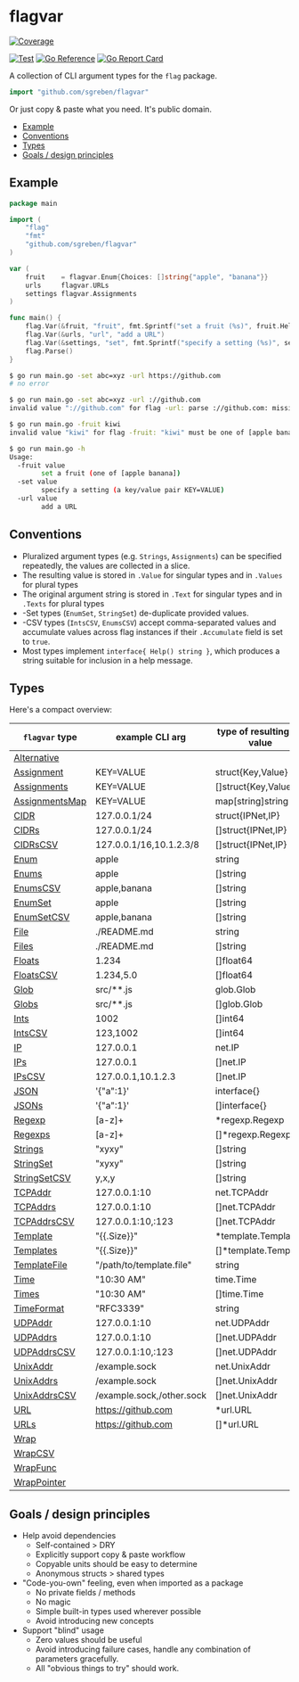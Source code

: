 # flagvar

[![Coverage](https://img.shields.io/badge/Coverage-95.5%25-brightgreen)](https://github.com/sgreben/flagvar/actions/workflows/gocover.yaml)

[![Test](https://github.com/sgreben/flagvar/workflows/Test/badge.svg)](https://github.com/sgreben/flagvar/actions/workflows/test.yml)
[![Go Reference](https://pkg.go.dev/badge/github.com/sgreben/flagvar.svg)](https://pkg.go.dev/github.com/sgreben/flagvar)
[![Go Report Card](https://goreportcard.com/badge/github.com/sgreben/flagvar)](https://goreportcard.com/report/github.com/sgreben/flagvar)


A collection of CLI argument types for the `flag` package.

```go
import "github.com/sgreben/flagvar"
```

Or just copy & paste what you need. It's public domain.

<!-- TOC -->

- [Example](#example)
- [Conventions](#conventions)
- [Types](#types)
- [Goals / design principles](#goals--design-principles)

<!-- /TOC -->

## Example

```go
package main

import (
	"flag"
	"fmt"
	"github.com/sgreben/flagvar"
)

var (
	fruit    = flagvar.Enum{Choices: []string{"apple", "banana"}}
	urls     flagvar.URLs
	settings flagvar.Assignments
)

func main() {
	flag.Var(&fruit, "fruit", fmt.Sprintf("set a fruit (%s)", fruit.Help()))
	flag.Var(&urls, "url", "add a URL")
	flag.Var(&settings, "set", fmt.Sprintf("specify a setting (%s)", settings.Help()))
	flag.Parse()
}
```

```sh
$ go run main.go -set abc=xyz -url https://github.com
# no error

$ go run main.go -set abc=xyz -url ://github.com
invalid value "://github.com" for flag -url: parse ://github.com: missing protocol scheme

$ go run main.go -fruit kiwi
invalid value "kiwi" for flag -fruit: "kiwi" must be one of [apple banana]

$ go run main.go -h
Usage:
  -fruit value
        set a fruit (one of [apple banana])
  -set value
        specify a setting (a key/value pair KEY=VALUE)
  -url value
        add a URL
```

## Conventions

- Pluralized argument types (e.g. `Strings`, `Assignments`) can be specified repeatedly, the values are collected in a slice.
- The resulting value is stored in `.Value` for singular types and in `.Values` for plural types
- The original argument string is stored in `.Text` for singular types and in `.Texts` for plural types
- -Set types (`EnumSet`, `StringSet`) de-duplicate provided values.
- -CSV types (`IntsCSV`, `EnumsCSV`) accept comma-separated values and accumulate values across flag instances if their `.Accumulate` field is set to `true`.
- Most types implement `interface{ Help() string }`, which produces a string suitable for inclusion in a help message.

## Types

Here's a compact overview:

| `flagvar` type                                                                | example CLI arg           | type of resulting Go value |
| ----------------------------------------------------------------------------- | ------------------------- | -------------------------- |
| [Alternative](https://godoc.org/github.com/sgreben/flagvar#Alternative)       |                           |                            |
| [Assignment](https://godoc.org/github.com/sgreben/flagvar#Assignment)         | KEY=VALUE                 | struct{Key,Value}          |
| [Assignments](https://godoc.org/github.com/sgreben/flagvar#Assignments)       | KEY=VALUE                 | []struct{Key,Value}        |
| [AssignmentsMap](https://godoc.org/github.com/sgreben/flagvar#AssignmentsMap) | KEY=VALUE                 | map[string]string          |
| [CIDR](https://godoc.org/github.com/sgreben/flagvar#CIDR)                     | 127.0.0.1/24              | struct{IPNet,IP}           |
| [CIDRs](https://godoc.org/github.com/sgreben/flagvar#CIDRs)                   | 127.0.0.1/24              | []struct{IPNet,IP}         |
| [CIDRsCSV](https://godoc.org/github.com/sgreben/flagvar#CIDRsCSV)             | 127.0.0.1/16,10.1.2.3/8   | []struct{IPNet,IP}         |
| [Enum](https://godoc.org/github.com/sgreben/flagvar#Enum)                     | apple                     | string                     |
| [Enums](https://godoc.org/github.com/sgreben/flagvar#Enums)                   | apple                     | []string                   |
| [EnumsCSV](https://godoc.org/github.com/sgreben/flagvar#EnumsCSV)             | apple,banana              | []string                   |
| [EnumSet](https://godoc.org/github.com/sgreben/flagvar#EnumSet)               | apple                     | []string                   |
| [EnumSetCSV](https://godoc.org/github.com/sgreben/flagvar#EnumSetCSV)         | apple,banana              | []string                   |
| [File](https://godoc.org/github.com/sgreben/flagvar#File)                     | ./README.md               | string                     |
| [Files](https://godoc.org/github.com/sgreben/flagvar#Files)                   | ./README.md               | []string                   |
| [Floats](https://godoc.org/github.com/sgreben/flagvar#Floats)                 | 1.234                     | []float64                  |
| [FloatsCSV](https://godoc.org/github.com/sgreben/flagvar#FloatsCSV)           | 1.234,5.0                 | []float64                  |
| [Glob](https://godoc.org/github.com/sgreben/flagvar#Glob)                     | src/**.js                 | glob.Glob                  |
| [Globs](https://godoc.org/github.com/sgreben/flagvar#Globs)                   | src/**.js                 | []glob.Glob                |
| [Ints](https://godoc.org/github.com/sgreben/flagvar#Ints)                     | 1002                      | []int64                    |
| [IntsCSV](https://godoc.org/github.com/sgreben/flagvar#IntsCSV)               | 123,1002                  | []int64                    |
| [IP](https://godoc.org/github.com/sgreben/flagvar#IP)                         | 127.0.0.1                 | net.IP                     |
| [IPs](https://godoc.org/github.com/sgreben/flagvar#IPs)                       | 127.0.0.1                 | []net.IP                   |
| [IPsCSV](https://godoc.org/github.com/sgreben/flagvar#IPsCSV)                 | 127.0.0.1,10.1.2.3        | []net.IP                   |
| [JSON](https://godoc.org/github.com/sgreben/flagvar#JSON)                     | '{"a":1}'                 | interface{}                |
| [JSONs](https://godoc.org/github.com/sgreben/flagvar#JSONs)                   | '{"a":1}'                 | []interface{}              |
| [Regexp](https://godoc.org/github.com/sgreben/flagvar#Regexp)                 | [a-z]+                    | *regexp.Regexp             |
| [Regexps](https://godoc.org/github.com/sgreben/flagvar#Regexps)               | [a-z]+                    | []*regexp.Regexp           |
| [Strings](https://godoc.org/github.com/sgreben/flagvar#Strings)               | "xyxy"                    | []string                   |
| [StringSet](https://godoc.org/github.com/sgreben/flagvar#StringSet)           | "xyxy"                    | []string                   |
| [StringSetCSV](https://godoc.org/github.com/sgreben/flagvar#StringSetCSV)     | y,x,y                     | []string                   |
| [TCPAddr](https://godoc.org/github.com/sgreben/flagvar#TCPAddr)               | 127.0.0.1:10              | net.TCPAddr                |
| [TCPAddrs](https://godoc.org/github.com/sgreben/flagvar#TCPAddrs)             | 127.0.0.1:10              | []net.TCPAddr              |
| [TCPAddrsCSV](https://godoc.org/github.com/sgreben/flagvar#TCPAddrsCSV)       | 127.0.0.1:10,:123         | []net.TCPAddr              |
| [Template](https://godoc.org/github.com/sgreben/flagvar#Template)             | "{{.Size}}"               | *template.Template         |
| [Templates](https://godoc.org/github.com/sgreben/flagvar#Templates)           | "{{.Size}}"               | []*template.Template       |
| [TemplateFile](https://godoc.org/github.com/sgreben/flagvar#TemplateFile)     | "/path/to/template.file"  | string                     |
| [Time](https://godoc.org/github.com/sgreben/flagvar#Time)                     | "10:30 AM"                | time.Time                  |
| [Times](https://godoc.org/github.com/sgreben/flagvar#Times)                   | "10:30 AM"                | []time.Time                |
| [TimeFormat](https://godoc.org/github.com/sgreben/flagvar#TimeFormat)         | "RFC3339"                 | string                     |
| [UDPAddr](https://godoc.org/github.com/sgreben/flagvar#UDPAddr)               | 127.0.0.1:10              | net.UDPAddr                |
| [UDPAddrs](https://godoc.org/github.com/sgreben/flagvar#UDPAddrs)             | 127.0.0.1:10              | []net.UDPAddr              |
| [UDPAddrsCSV](https://godoc.org/github.com/sgreben/flagvar#UDPAddrsCSV)       | 127.0.0.1:10,:123         | []net.UDPAddr              |
| [UnixAddr](https://godoc.org/github.com/sgreben/flagvar#UnixAddr)             | /example.sock             | net.UnixAddr               |
| [UnixAddrs](https://godoc.org/github.com/sgreben/flagvar#UnixAddrs)           | /example.sock             | []net.UnixAddr             |
| [UnixAddrsCSV](https://godoc.org/github.com/sgreben/flagvar#UnixAddrsCSV)     | /example.sock,/other.sock | []net.UnixAddr             |
| [URL](https://godoc.org/github.com/sgreben/flagvar#URL)                       | https://github.com        | *url.URL                   |
| [URLs](https://godoc.org/github.com/sgreben/flagvar#URLs)                     | https://github.com        | []*url.URL                 |
| [Wrap](https://godoc.org/github.com/sgreben/flagvar#Wrap)                     |                           |                            |
| [WrapCSV](https://godoc.org/github.com/sgreben/flagvar#WrapCSV)               |                           |                            |
| [WrapFunc](https://godoc.org/github.com/sgreben/flagvar#WrapFunc)             |                           |                            |
| [WrapPointer](https://godoc.org/github.com/sgreben/flagvar#WrapPointer)       |                           |                            |

## Goals / design principles

- Help avoid dependencies
    - Self-contained > DRY
    - Explicitly support copy & paste workflow
    - Copyable units should be easy to determine
    - Anonymous structs > shared types
- "Code-you-own" feeling, even when imported as a package
    - No private fields / methods
    - No magic
    - Simple built-in types used wherever possible
    - Avoid introducing new concepts
- Support "blind" usage
    - Zero values should be useful
    - Avoid introducing failure cases, handle any combination of parameters gracefully.
    - All "obvious things to try" should work.
